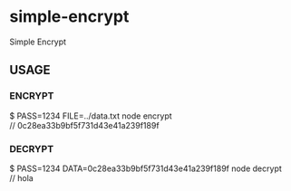 # simple-encrypt
Simple Encrypt


## USAGE

### ENCRYPT
$ PASS=1234 FILE=../data.txt node encrypt  
// 0c28ea33b9bf5f731d43e41a239f189f  

### DECRYPT
$ PASS=1234 DATA=0c28ea33b9bf5f731d43e41a239f189f node decrypt  
// hola
